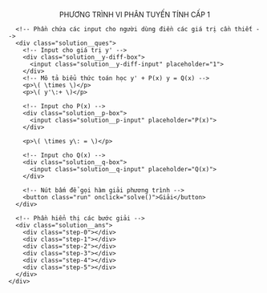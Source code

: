 <!DOCTYPE html>
<html lang="en">
<head>
  <!-- Đặt thông tin charset cho trang HTML -->
  <meta keyset="UTF-8">
  <!-- Đặt chế độ hiển thị trên các thiết bị di động -->
  <meta name="viewport" content="width=device-width, initial-scale=1.0">
  <!-- Tiêu đề của trang web -->
  <title>Giải phương trình vi phân tuyến tính cấp 1</title>
  <!-- Thêm MathJax để hiển thị các công thức toán học -->
  <script src="https://cdn.jsdelivr.net/npm/mathjax@3/es5/tex-mml-chtml.js"></script>
  <!-- Thêm một thư viện JavaScript khác -->
  <script src="all.min.js"></script>
  <!-- Thêm reset CSS để làm lại kiểu dáng cơ bản của các thẻ HTML -->
  <link href="https://cdn.jsdelivr.net/npm/reset-css@5.0.2/reset.min.css" rel="stylesheet">
</head>
<body>
  <!-- Div chính chứa ứng dụng giải phương trình -->
  <div class="app">
    <div class="solution">
      <!-- Tiêu đề của phần giải phương trình -->
      <div class="solution__header">PHƯƠNG TRÌNH VI PHÂN TUYẾN TÍNH CẤP 1</div>
      
      <!-- Phần chứa các input cho người dùng điền các giá trị cần thiết -->
      <div class="solution__ques">
        <!-- Input cho giá trị y' -->
        <div class="solution__y-diff-box">
          <input class="solution__y-diff-input" placeholder="1">
        </div>
        <!-- Mô tả biểu thức toán học y' + P(x) y = Q(x) -->
        <p>\( \times \)</p>
        <p>\( y'\:+ \)</p>
        
        <!-- Input cho P(x) -->
        <div class="solution__p-box">
          <input class="solution__p-input" placeholder="P(x)">
        </div>
        
        <p>\( \times y\: = \)</p>
        
        <!-- Input cho Q(x) -->
        <div class="solution__q-box">
          <input class="solution__q-input" placeholder="Q(x)">
        </div>
        
        <!-- Nút bấm để gọi hàm giải phương trình -->
        <button class="run" onclick="solve()">Giải</button>
      </div>

      <!-- Phần hiển thị các bước giải -->
      <div class="solution__ans">
        <div class="step-0"></div>
        <div class="step-1"></div>
        <div class="step-2"></div>
        <div class="step-3"></div> 
        <div class="step-4"></div>
        <div class="step-5"></div>
      </div>
    </div>                    
  </div>
</body>

<style>
  /* Cấu hình kiểu dáng cho phần tiêu đề */
  .solution__header {
    padding-top: 20px;
    display: flex;
    justify-content: center;
  }
  
  /* Cấu hình kiểu dáng cho phần câu hỏi và input */
  .solution__ques {
    padding-top: 20px;
    display: flex;
    justify-content: center;
  }
  
  .solution__ques > div {
    display: flex;
    width: 50px;
    margin: 0 5px 0 5px;
  }

  /* Cấu hình cho các input */
  .solution__ques > div > input {
    width: 100%;
    border: 1px solid #6e6e6e;
    border-radius: 5px;
    cursor: pointer;
  }

  /* Khi input được chọn, thay đổi kiểu dáng viền */
  .solution__ques > div > input.selected {
    border: 2px solid #000;
  }

  /* Cấu hình kiểu dáng cho các bước giải */
  .solution__ans {
    display: grid;
    width: 100%;
    justify-content: center;
    gap: 15px;
    margin-top: 30px;
    font-size: 20px;
  }
</style>

<script>
// Khai báo các biến sẽ dùng để lưu trữ kết quả và bước giải
var partOfStep5;
var rightStep2La;
var rightStep2InteLa;
var partOfStep5La;
var partCOfStep5La;

// Lấy các phần tử HTML từ trang để làm việc với chúng
var yDiffInput = document.querySelector(".solution__y-diff-input");
var pInput = document.querySelector(".solution__p-input");
var qInput = document.querySelector(".solution__q-input");
var solutionAns = document.querySelector(".solution__ans");
var step_0 = document.querySelector(".step-0");
var step_1 = document.querySelector(".step-1");
var step_2 = document.querySelector(".step-2");
var step_3 = document.querySelector(".step-3");
var step_4 = document.querySelector(".step-4");
var step_5 = document.querySelector(".step-5");

// Hàm giải phương trình
function solve(check = false) {
  // Xóa các bước giải cũ mỗi khi chạy lại
  step_0.innerHTML = "";
  step_1.innerHTML = "";
  step_2.innerHTML = "";
  step_3.innerHTML = "";
  step_4.innerHTML = "";
  step_5.innerHTML = "";

  // Lấy giá trị từ các input
  yDiffText = yDiffInput.value;
  pText = pInput.value;
  qText = qInput.value;

  // Kiểm tra và làm đơn giản biểu thức P(x) và Q(x) nếu cần
  if (yDiffText) {
    pText = nerdamer(simplify(`${pText}/(${yDiffText})`)).text();
    qText = nerdamer(simplify(`${qText}/(${yDiffText})`)).text();
    
    // Hiển thị bước giải ban đầu
    step_0.innerHTML += "Rút gọn hệ số y': ";
    step_0.innerHTML += `\\(y' \\ + \\ (${nerdamer.convertToLaTeX(pText)}) \\)`;
    step_0.innerHTML += `\\( \\cdot y \\ = \\ ${nerdamer.convertToLaTeX(qText)} \\)`;
  }

  // Chuyển đổi các biểu thức P(x) và Q(x) thành dạng LaTeX
  var pTextLa = nerdamer.convertToLaTeX(pText);
  var qTextLa = nerdamer.convertToLaTeX(qText);

  // Tính tích phân của P(x)
  var pInte = nerdamer(integrate(`${pText}`, 'x')).text();
  var eExpP = nerdamer(simplify(exp(`${pInte}`))).text();
  var eExpPLa = nerdamer(simplify(`${eExpP}`)).text();

  // Tính biểu thức bên phải sau khi nhân với e^∫P(x)dx
  var rightStep2 = nerdamer(simplify(`${qText}*${eExpP}`)).text();
  var rightStep2Inte = nerdamer(integrate(`${rightStep2}`, 'x')).text();

  // Kiểm tra xem tích phân có chứa hàm 'erf' không, nếu có thì bỏ qua
  if (rightStep2Inte.includes("erf")) {
    rightStep2Inte = "";
    partOfStep5 = "";
  } else {
    partOfStep5 = nerdamer(simplify(`${rightStep2Inte}/(exp(${pInte}))`)).text();
  }

  // Tính giá trị của C ở bước cuối cùng
  var partCOfStep5 = nerdamer(simplify(exp(`-${pInte}`))).text();
  var pInteLa = nerdamer.convertToLaTeX(pInte);

  // Nếu chưa kiểm tra bước giải, thực hiện việc sửa chữa dấu mũ đôi trong công thức
  if (!check) {
    rightStep2La = nerdamer.convertToLaTeX(rightStep2);
    rightStep2InteLa = nerdamer.convertToLaTeX(rightStep2Inte);
    partOfStep5La = nerdamer.convertToLaTeX(partOfStep5);
    partCOfStep5La = nerdamer.convertToLaTeX(partCOfStep5);
  } else {
    // Sửa chữa dấu mũ đôi nếu có
    rightStep2La = fixDoubleExponent(rightStep2La);
    rightStep2InteLa = fixDoubleExponent(rightStep2InteLa);
    partOfStep5La = fixDoubleExponent(partOfStep5La);
    partCOfStep5La = fixDoubleExponent(partCOfStep5La);
  }

  // Hiển thị các bước giải từng bước một
  step_1.innerHTML += "Lấy: ";
  step_1.innerHTML += `\\( e^{\\int P(x)dx} \\ = \\ \\)`;
  step_1.innerHTML += `\\( e^{\\int ${pTextLa} dx} \\)`;
  step_1.innerHTML += `\\( \\ = \\ ${eExpPLa} \\)`;

  step_2.innerHTML += "Nhân cả 2 vế cho ";
  step_2.innerHTML += "\\( e^{\\int P(x)dx}: \\ \\)";
  step_2.innerHTML += `\\( y' . ${eExpPLa} \\ + (${pTextLa} . ${eExpPLa}) . y \\ = \\ ${qTextLa}.${eExpPLa} \\)`;

  step_3.innerHTML += "Hay: ";
  step_3.innerHTML += "\\( \\frac{d}{dx} \\)";
  step_3.innerHTML += `\\( (y.${eExpPLa}) \\ = \\ )`;
  step_3.innerHTML += `\\( ${rightStep2La} \\)`;

  step_4.innerHTML += "Lấy tích phân 2 vế ta được: ";
  step_4.innerHTML += `\\( y.${eExpPLa} \\ = \\)`;
  step_4.innerHTML += `\\(  \\int ${rightStep2La} dx + C \\)`;
  step_4.innerHTML += `\\( ${(rightStep2Inte == "" || rightStep2 == "0") ? "" : `= ${rightStep2InteLa} + C`} \\)`;
  if (rightStep2 == "0") step_4.innerHTML += "\\( \\ = \\ C \\)";

  step_5.innerHTML += "Vậy nghiệm tổng quát của phương trình là: ";
  step_5.innerHTML += "\\( y \\ = \\ \\)";
  if (partOfStep5 == "") step_5.innerHTML += `\\( \\frac{\\int ${rightStep2La} dx}{${eExpPLa}} \\ + \\ \\)`;
  else step_5.innerHTML += `${partOfStep5La} \\ + \\ \\`;
  step_5.innerHTML += `${partCOfStep5La}.C \\`;

  // Kích hoạt MathJax để hiển thị các công thức toán học
  MathJax.typesetPromise([solutionAns]);

  // Kiểm tra xem có lỗi "Double exponent: use braces to clarify" và gọi lại hàm giải nếu cần
  if (solutionAns.innerHTML.includes("Double exponent: use braces to clarify") && !check) {
    check = true;
    solve(check);
  }
}

// Hàm sửa chữa dấu mũ đôi trong biểu thức
function fixDoubleExponent(expression) {
  const test = /{e}\^{([^}]+}\s*\^[^\{][0-9]+)/g;

  expression = expression.replaceAll(test, (match, p1) => `e^{{${p1}}}`);

  return expression;
}
</script>
</html>
